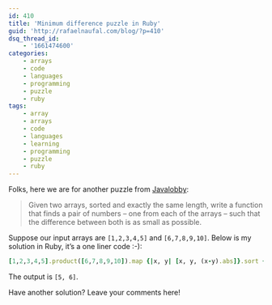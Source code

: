 ```yaml
---
id: 410
title: 'Minimum difference puzzle in Ruby'
guid: 'http://rafaelnaufal.com/blog/?p=410'
dsq_thread_id:
    - '1661474600'
categories:
    - arrays
    - code
    - languages
    - programming
    - puzzle
    - ruby
tags:
    - array
    - arrays
    - code
    - languages
    - learning
    - programming
    - puzzle
    - ruby
---
```


Folks, here we are for another puzzle from [Javalobby](http://java.dzone.com/articles/thursday-code-puzzler-minimum):

> Given two arrays, sorted and exactly the same length, write a function that finds a pair of numbers – one from each of the arrays – such that the difference between both is as small as possible.

Suppose our input arrays are `[1,2,3,4,5]` and `[6,7,8,9,10]`. Below is my solution in Ruby, it’s a one liner code :-):

```ruby
[1,2,3,4,5].product([6,7,8,9,10]).map {|x, y| [x, y, (x-y).abs]}.sort { |a, b| a.last<=> b.last }.first.take(2)
```

The output is `[5, 6]`.

Have another solution? Leave your comments here!
